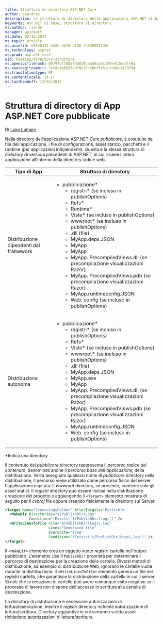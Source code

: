 ```yaml
---
title: Struttura di directory ASP.NET Core
author: guardrex
description: La struttura di directory delle applicazioni ASP.NET di base pubblicate.
keywords: ASP.NET di base, struttura di directory
ms.author: riande
manager: wpickett
ms.date: 03/15/2017
ms.topic: article
ms.assetid: e55eb131-d42e-4bf6-b130-fd626082243c
ms.technology: aspnet
ms.prod: asp.net-core
uid: hosting/directory-structure
ms.openlocfilehash: 60797bff85a44dd10caad4aabc109ee12dedfe61
ms.sourcegitcommit: 7efdc4b6025ad70c15c26bf7451c3c0411123794
ms.translationtype: MT
ms.contentlocale: it-IT
ms.lasthandoff: 12/02/2017
---
```

# <a name="directory-structure-of-published-aspnet-core-apps"></a>Struttura di directory di App ASP.NET Core pubblicate

Di [Luke Latham](https://github.com/guardrex)

Nella directory dell'applicazione ASP.NET Core *pubblicare*, è costituito da file dell'applicazione, i file di configurazione, asset statico, pacchetti e il runtime (per applicazioni indipendenti). Questa è la stessa struttura di directory di versioni precedenti di ASP.NET, in cui risiede l'intera applicazione all'interno della directory radice web.

| Tipo di App | Struttura di directory |
| --- | --- |
| Distribuzione dipendenti dal framework | <ul><li>pubblicazione\*<ul><li>registri\* (se incluso in publishOptions)</li><li>Refs\*</li><li>Runtime\*</li><li>Viste\* (se incluso in publishOptions)</li><li>wwwroot\* (se incluso in publishOptions)</li><li>.dll (file)</li><li>MyApp.deps.JSON</li><li>MyApp</li><li>MyApp</li><li>MyApp. PrecompiledViews.dll (se precompilazione visualizzazioni Razor)</li><li>MyApp. PrecompiledViews.pdb (se precompilazione visualizzazioni Razor)</li><li>MyApp.runtimeconfig.JSON</li><li>Web. config (se incluso in publishOptions)</li></ul></li></ul> |
| Distribuzione autonoma | <ul><li>pubblicazione\*<ul><li>registri\* (se incluso in publishOptions)</li><li>Refs\*</li><li>Viste\* (se incluso in publishOptions)</li><li>wwwroot\* (se incluso in publishOptions)</li><li>.dll (file)</li><li>MyApp.deps.JSON</li><li>MyApp.exe</li><li>MyApp</li><li>MyApp. PrecompiledViews.dll (se precompilazione visualizzazioni Razor)</li><li>MyApp. PrecompiledViews.pdb (se precompilazione visualizzazioni Razor)</li><li>MyApp.runtimeconfig.JSON</li><li>Web. config (se incluso in publishOptions)</li></ul></li></ul> |
\*Indica una directory

Il contenuto del *pubblicare* directory rappresenta il *percorso radice del contenuto*, denominati anche il *percorso base dell'applicazione*, della distribuzione. Verrà assegnato qualsiasi nome di *pubblicare* directory nella distribuzione, il percorso viene utilizzato come percorso fisico del server l'applicazione ospitata. Il *wwwroot* directory, se presente, contiene solo gli asset statici. Il *registri* directory può essere inclusi nella distribuzione creazione del progetto e aggiungendo il `<Target>` elemento mostrata di seguito per il *csproj* file oppure creando fisicamente la directory sul Server.

```xml
<Target Name="CreateLogsFolder" AfterTargets="Publish">
  <MakeDir Directories="$(PublishDir)Logs" 
           Condition="!Exists('$(PublishDir)Logs')" />
  <WriteLinesToFile File="$(PublishDir)Logs\.log" 
                    Lines="Generated file" 
                    Overwrite="True" 
                    Condition="!Exists('$(PublishDir)Logs\.log')" />
</Target>
```

Il `<MakeDir>` elemento crea un oggetto vuoto *registri* cartella nell'output pubblicato. L'elemento Usa il `PublishDir` proprietà per determinare il percorso di destinazione per la creazione della cartella. Diversi metodi di distribuzione, ad esempio di distribuzione Web, ignorano le cartelle vuote durante la distribuzione. Il `<WriteLinesToFile>` elemento genera un file nel *registri* cartella, che garantisce la distribuzione della cartella in cui il server. Si noti che la creazione di cartelle può avere comunque esito negativo se il processo di lavoro non dispone dell'accesso in scrittura alla cartella di destinazione.

La directory di distribuzione è necessarie autorizzazioni di lettura/esecuzione, mentre il *registri* directory richiede autorizzazioni di lettura/scrittura. Directory aggiuntive in cui verranno scritto asset richiedono autorizzazioni di lettura/scrittura.
